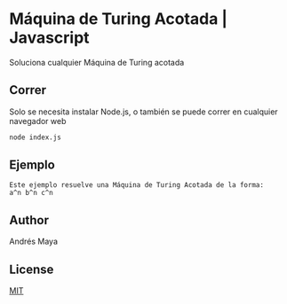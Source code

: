 # Máquina de Turing Acotada | Javascript

Soluciona cualquier Máquina de Turing acotada

## Correr

Solo se necesita instalar Node.js, o también se puede correr en cualquier navegador web

```bash
node index.js
```

## Ejemplo

```
Este ejemplo resuelve una Máquina de Turing Acotada de la forma: 
a^n b^n c^n

```

## Author
Andrés Maya

## License
[MIT](https://choosealicense.com/licenses/mit/)
